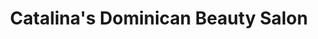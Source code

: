 ---
title: "Catalina's Dominican Beauty Salon"
url: /north-hills/catalinas-dominican-beauty-salon/
shop: beauty
---